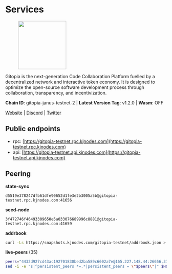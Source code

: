 # Services

<figure><img src="https://raw.githubusercontent.com/kj89/testnet_manuals/main/pingpub/logos/gitopia.png" width="150" alt=""><figcaption></figcaption></figure>

Gitopia is the next-generation Code Collaboration Platform fuelled by  a decentralized network and interactive token economy. It is designed  to optimize the open-source software development process through  collaboration, transparency, and incentivization.

**Chain ID**: gitopia-janus-testnet-2 | **Latest Version Tag**: v1.2.0 | **Wasm**: OFF

[Website](https://gitopia.com/) | [Discord](https://discord.gg/hFTXCGNYDZ) | [Twitter](https://twitter.com/gitopiaDAO)


## Public endpoints

* rpc: [https://gitopia-testnet.rpc.kjnodes.com](https://gitopia-testnet.rpc.kjnodes.com)
* api: [https://gitopia-testnet.api.kjnodes.com](https://gitopia-testnet.api.kjnodes.com)

## Peering

**state-sync**

```text
d5519e378247dfb61dfe90652d1fe3e2b3005a5b@gitopia-testnet.rpc.kjnodes.com:41656
```

**seed-node**

```text
3f472746f46493309650e5a033076689996c8881@gitopia-testnet.rpc.kjnodes.com:41659
```

**addrbook**
```bash
curl -Ls https://snapshots.kjnodes.com/gitopia-testnet/addrbook.json > $HOME/.gitopia/config/addrbook.json
```

**live-peers** (35)
```bash
peers="4432d927cd43ac192701830bed2ba589c6602a7e@165.227.148.44:26656,374da78901e59810277fc35482bce6e30953f488@80.79.6.155:41656,7f2339fc6a6dca666d8ffbbe4e61443d58e0e759@109.123.255.8:26656,fb0a1c5dbc329b1b0ae3dac6776df4eb5f2072f6@79.137.248.142:26656,a52d22191c38d7406f7b7bd8b3969f35d7c31c8b@146.190.62.4:26656,e8d068f922eaaf8784232198d701d39770f346cf@46.101.43.139:26656,e88708f6bda2af195f0ec48b9868e588ead964fb@144.91.82.239:26656,c15c3fee20da5db1e087066c8ff0b77457178f0d@65.108.217.101:26656,7182dfadba43a9a3b35f6862e63f75be20c8b1db@95.217.214.125:41656,996e783f3df1e83e0886eac6c7dc4af451e87fc5@95.165.89.222:24136,4ceba74efb843cf10926a9ec757e4e2081d71e92@207.244.226.183:656,2c000afaa7adeee6f9a34bba8fddd3a05b11922e@167.172.78.75:26656,f0b8227e40f25eaec0e25b9e91ca199d2d9a1ecb@167.86.94.177:656,d5519e378247dfb61dfe90652d1fe3e2b3005a5b@65.109.68.190:41656,19fb417249992ae8def277fb753656da318fe250@38.242.133.239:41656,426863534b14513990b6b9dd2d8e085993c326d4@161.97.145.13:41656,b6651c7b043ef4bdccd7906b0f06de2bbdfe8a60@193.46.243.75:26656,eccdf1d5bf33bc1733838562b4d4a4a45869c3a8@135.181.183.93:41656,458a98d6293064bdf3d6f86e0e2aa87bbb450f07@75.119.144.48:656,8f4c2887e46edc200a95afeaa87cb63bdddd26e2@185.239.208.131:656,07272f3ff38780896f6d0f1c3a2ce1868fb0b968@173.249.49.120:36656,d3fe4d63101e72c4cc5fd1114b57d36b759c0402@164.92.72.200:26656,74a4bbfbf4d1ca9852d10f3a97e4d012c62aec9e@146.190.102.111:41656,292c099fc654a1331d3b62a1b939f867b62ef434@45.85.147.242:656,0c31077af45cb4f0424e58c91b0a917c36a90fd9@65.108.195.235:16656,5c58d5c43b0a93a28da0cd528af7921567a43921@146.190.34.12:41656,61d2b313e2adc9d7990944f8ab5a6f9ecf08084f@65.21.122.171:16656,dea00215e54c4098a4f194a7ecd43e24ea99336f@88.99.95.81:26656,1cf3826ccd9a24caa549cbea061446716858133e@154.26.130.95:36656,31099d763305ead833b84c28b142ecbfd3628a64@85.190.246.250:41656,407eb21b784f1dc4e9902cb812b65eec760c6a19@185.193.66.67:656,3989c44e8af3427b22a71a94185e85df99d450b4@149.102.158.188:41656,b44d4fd0799d2c06fbec0257b376c0520bdb226a@185.250.37.147:41656,ebeba690d8084592a983da1e6429598cc9b9d04c@213.202.212.77:26656,182a0faf787f0f62ac2af8975d951ab94573d7d2@194.195.87.52:41656"
sed -i -e "s|^persistent_peers *=.*|persistent_peers = \"$peers\"|" $HOME/.gitopia/config/config.toml
```
